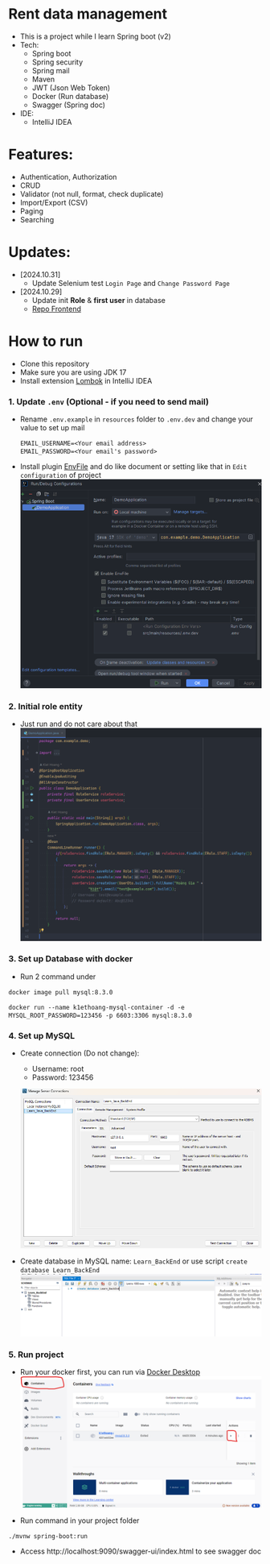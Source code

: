 # Rent data management

- This is a project while I learn Spring boot (v2)
- Tech:
    - Spring boot
    - Spring security
    - Spring mail
    - Maven
    - JWT (Json Web Token)
    - Docker (Run database)
    - Swagger (Spring doc)
- IDE:
    - IntelliJ IDEA

# Features:

- Authentication, Authorization
- CRUD
- Validator (not null, format, check duplicate)
- Import/Export (CSV)
- Paging
- Searching

# Updates:
- [2024.10.31]
  - Update Selenium test `Login Page` and `Change Password Page`
- [2024.10.29] 
  - Update init **Role** & **first user** in database
  - [Repo Frontend](https://github.com/Bie-NHD/Rent-management-dashboard)

# How to run

- Clone this repository
- Make sure you are using JDK 17
- Install extension [Lombok](https://projectlombok.org/) in IntelliJ IDEA

### 1. Update `.env` (Optional - if you need to send mail)

- Rename `.env.example` in `resources` folder to `.env.dev` and change your value to set up mail
  ```
  EMAIL_USERNAME=<Your email address>
  EMAIL_PASSWORD=<Your email's password>
  ```
- Install plugin [EnvFile](https://plugins.jetbrains.com/plugin/7861-envfile) and do like
  document or setting like that in `Edit configuration` of
  project ![img.png](img/setting-envfile.png)

### 2. Initial role entity

- Just run and do not care about that
![initial-role-user.png](img%2Finitial-role-user.png)

### 3. Set up Database with docker

- Run 2 command under

```docker
docker image pull mysql:8.3.0
```

```docker
docker run --name k1ethoang-mysql-container -d -e MYSQL_ROOT_PASSWORD=123456 -p 6603:3306 mysql:8.3.0
```

### 4. Set up MySQL

- Create connection (Do not change):
    - Username: root
    - Password: 123456

  ![img.png](img/create-connection.png)

- Create database in MySQL name: `Learn_BackEnd` or use script `create database Learn_BackEnd`
  ![img.png](img/create-database.png)

### 5. Run project

- Run your docker first, you can run
  via [Docker Desktop](https://www.docker.com/products/docker-desktop/)
  ![img.png](img/run-docker.png)

- Run command in your project folder

```
./mvnw spring-boot:run
```

- Access http://localhost:9090/swagger-ui/index.html to see swagger doc
